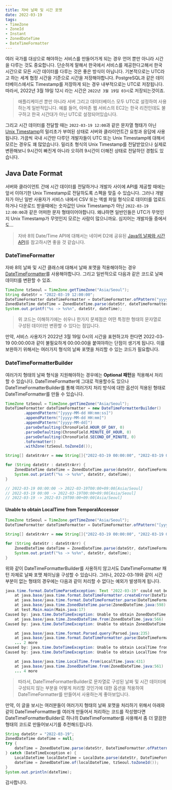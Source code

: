 ```yaml
---
title: 자바 날짜 및 시간 포맷
date: 2022-03-19
tags:
- TimeZone
- ZoneId
- Instant
- ZonedDateTime
- DateTimeFormatter
---
```


여러 국가를 대상으로 해야하는 서비스를 만들어가게 되는 경우 언어 뿐만 아니라 시간을 다루는 것도 중요합니다. 단순하게 말해서 한국에서 서비스를 제공한다고해서 한국 시간으로 모든 시간 데이터를 다루는 것은 좋은 방식이 아닙니다. 기본적으로는 UTC라고 하는 세계 협정 시간을 기준으로 시간을 저장해야합니다. PostgreSQL과 같은 데이터베이스에서도 Timestamp를 저장하게 되는 경우 내부적으로는 UTC로 저장됩니다. 따라서, 2022년 3월 19일 12시 라는 시간은 `2022년 3월 19일 03시`로 저장되는것이죠.

> 애플리케이션 뿐만 아니라 서버 그리고 데이터베이스 모두 UTC로 설정하여 사용하는게 일반적입니다. 예를 들어, 아마존 웹 서비스의 EC2는 한국 리전인데도 불구하고 한국 시간대가 아닌 UTC로 설정되어있습니다.

그리고 시간 데이터를 전달할 때는 `2022-03-19 12:00`과 같은 문자열 형태가 아닌 [Unix Timestamp](https://www.unixtimestamp.com/)의 밀리초가 부여된 상태로 서버와 클라이언트간 요청과 응답에 사용됩니다. 가끔씩 국내 시간만 다루던 개발자들이 UTC 또는 Unix Timestamp에 대해서 모르는 경우도 꽤 많았습니다. 밀리초 형식의 Unix Timestamp를 전달받았으나 실제로 변환해보니 9시간이 빠진게 아니라 오히려 9시간이 더해진 상태로 전달하던 경험도 있습니다.

## Java Date Format
서버와 클라이언트 간에 시간 데이터를 전달하거나 개발자 사이에 API를 제공할 때에는 앞서 이야기한 Unix Timestamp로 전달하도록 스펙을 맞출 수 있습니다. 그러나 개발자가 아닌 일반 사용자가 서비스 내에서 CSV 또는 엑셀 파일 형식으로 데이터를 업로드하거나 다운로드 받을때에는 숫자값인 Unix Timestamp가 아닌 `2022-03-19 12:00:00`과 같은 어떠한 문자 형태이어야합니다. 왜냐하면 일반인들은 UTC가 무엇인지 Unix Timestamp가 무엇인지 모르는 사람이 많으니까요. 심지어는 개발자들 중에서도...

> 자바 8의 Date/Time API에 대해서는 네이버 D2에 공유된 [Java의 날짜와 시간 API]([https://d2.naver.com/helloworld/645609)를 참고하시면 좋을 것 같습니다.

### DateTimeFormatter
자바 8의 날짜 및 시간 클래스에 대해서 날짜 포맷을 적용해야하는 경우 [DateTimeFormatter](https://docs.oracle.com/javase/8/docs/api/java/time/format/DateTimeFormatter.html)를 사용해야합니다. 그리고 일반적으로 다음과 같은 코드로 날짜 데이터를 변환할 수 있죠.

```java
TimeZone tzSeoul = TimeZone.getTimeZone("Asia/Seoul");
String dateStr = "2022-03-19 12:00:00";
DateTimeFormatter dateTimeFormatter = DateTimeFormatter.ofPattern("yyyy-MM-dd HH:mm:ss").withZone(tzSeoul.toZoneId());
ZonedDateTime dateTime = ZonedDateTime.parse(dateStr, dateTimeFormatter);
System.out.printf("%s -> %s%n", dateStr, dateTime);
```

> 위 코드는 이해하기에는 쉬우나 한가지 문제점은 어떤 특정한 형태의 문자열로 구성된 데이터만 변환할 수 있다는 점입니다.

만약, 서비스 사용자가 2022년 3월 19일 0시의 시간을 표현하고자 한다면 2022-03-19 00:00:00과 같이 불필요하게 00:00:00을 붙여야하는 단점이 생기게 됩니다. 이를 보완하기 위해서는 여러가지 형식의 날짜 포맷을 처리할 수 있는 코드가 필요합니다.

### DateTimeFormatterBuilder
여러가지 형태의 날짜 형식을 지원해야하는 경우에는 **Optional 패턴**을 적용해서 처리할 수 있습니다. DateTimeFormatter에 그대로 적용할수도 있으나 DateTimeFormatterBuilder를 통해 여러가지 처리 방식에 대한 옵션이 적용된 형태로 DateTimeFormatter를 만들 수 있습니다.

```java
TimeZone tzSeoul = TimeZone.getTimeZone("Asia/Seoul");
DateTimeFormatter dateTimeFormatter = new DateTimeFormatterBuilder()
        .appendPattern("[yyyy-MM-dd HH:mm:ss]")
        .appendPattern("[yyyy-MM-dd HH:mm]")
        .appendPattern("[yyyy-MM-dd]")
        .parseDefaulting(ChronoField.HOUR_OF_DAY, 0)
        .parseDefaulting(ChronoField.MINUTE_OF_HOUR, 0)
        .parseDefaulting(ChronoField.SECOND_OF_MINUTE, 0)
        .toFormatter()
        .withZone(tzSeoul.toZoneId());

String[] dateStrArr = new String[]{"2022-03-19 00:00:00", "2022-03-19 00:00", "2022-03-19"};

for (String dateStr : dateStrArr) {
    ZonedDateTime dateTime = ZonedDateTime.parse(dateStr, dateTimeFormatter);
    System.out.printf("%s -> %s%n", dateStr, dateTime);
}

// 2022-03-19 00:00:00 -> 2022-03-19T00:00+09:00[Asia/Seoul]
// 2022-03-19 00:00 -> 2022-03-19T00:00+09:00[Asia/Seoul]
// 2022-03-19 -> 2022-03-19T00:00+09:00[Asia/Seoul]
```

#### Unable to obtain LocalTime from TemporalAccessor
```java
TimeZone tzSeoul = TimeZone.getTimeZone("Asia/Seoul");
DateTimeFormatter dateTimeFormatter = DateTimeFormatter.ofPattern("[yyyy-MM-dd HH:mm:ss][yyyy-MM-dd HH:mm][yyyy-MM-dd]").withZone(tzSeoul.toZoneId());

String[] dateStrArr = new String[]{"2022-03-19 00:00:00", "2022-03-19 00:00", "2022-03-19"};

for (String dateStr : dateStrArr) {
    ZonedDateTime dateTime = ZonedDateTime.parse(dateStr, dateTimeFormatter);
    System.out.printf("%s -> %s%n", dateStr, dateTime);
}
```

위와 같이 DateTimeFormatterBuilder를 사용하지 않고서도 DateTimeFormatter 패턴 자체로 날짜 포맷 체이닝을 구성할 수 있습니다. 그러나, 2022-03-19와 같이 시간 부분이 없는 형태의 경우에는 다음과 같이 처리할 수 없다는 예외가 발생하게 됩니다.

```java
java.time.format.DateTimeParseException: Text '2022-03-19' could not be parsed: Unable to obtain ZonedDateTime from TemporalAccessor: {},ISO,Asia/Seoul resolved to 2022-03-19 of type java.time.format.Parsed
	at java.base/java.time.format.DateTimeFormatter.createError(DateTimeFormatter.java:2017)
	at java.base/java.time.format.DateTimeFormatter.parse(DateTimeFormatter.java:1952)
	at java.base/java.time.ZonedDateTime.parse(ZonedDateTime.java:598)
	at test.Main.main(Main.java:17)
Caused by: java.time.DateTimeException: Unable to obtain ZonedDateTime from TemporalAccessor: {},ISO,Asia/Seoul resolved to 2022-03-19 of type java.time.format.Parsed
	at java.base/java.time.ZonedDateTime.from(ZonedDateTime.java:566)
Caused by: java.time.DateTimeException: Unable to obtain ZonedDateTime from TemporalAccessor: {},ISO,Asia/Seoul resolved to 2022-03-19 of type java.time.format.Parsed

	at java.base/java.time.format.Parsed.query(Parsed.java:235)
	at java.base/java.time.format.DateTimeFormatter.parse(DateTimeFormatter.java:1948)
	... 2 more
Caused by: java.time.DateTimeException: Unable to obtain LocalTime from TemporalAccessor: {},ISO,Asia/Seoul resolved to 2022-03-19 of type java.time.format.Parsed
Caused by: java.time.DateTimeException: Unable to obtain LocalTime from TemporalAccessor: {},ISO,Asia/Seoul resolved to 2022-03-19 of type java.time.format.Parsed

	at java.base/java.time.LocalTime.from(LocalTime.java:431)
	at java.base/java.time.ZonedDateTime.from(ZonedDateTime.java:561)
	... 4 more
```

> 따라서, DateTimeFormatterBuilder로 문자열로 구성된 날짜 및 시간 데이터에 구성되지 않는 부분을 어떻게 처리할 것인가에 대한 옵션을 적용하여 DateTimeFormatter를 만들어서 사용하는게 좋아보입니다.

만약, 이 글을 보시는 여러분들이 여러가지 형태의 날짜 포맷을 처리하기 위해서 아래와 같이 DateTimeFormattter를 여러개 만들어서 처리하는 코드를 작성했다면 DateTimeFormatterBuilder로 하나의 DateTimeFormatter를 사용해서 좀 더 깔끔한 형태의 코드로 만들어보시기를 추천해드립니다.

```java
String dateStr = "2022-03-19";
ZonedDateTime dateTime = null;
try {
    dateTime = ZonedDateTime.parse(dateStr, DateTimeFormatter.ofPattern("yyyy-MM-dd HH:mm").withZone(tzSeoul.toZoneId()));
} catch (DateTimeException e) {
    LocalDateTime localDateTime = LocalDate.parse(dateStr, DateTimeFormatter.ofPattern("yyyy-MM-dd").withZone(tzSeoul.toZoneId())).atStartOfDay();
    dateTime = ZonedDateTime.of(localDateTime, tzSeoul.toZoneId());
}
System.out.println(dateTime);
```

감사합니다.